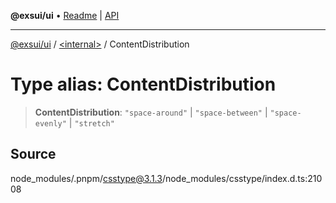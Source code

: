 **@exsui/ui** • [Readme](../../README.md) \| [API](../../globals.md)

***

[@exsui/ui](../../README.md) / [\<internal\>](../README.md) / ContentDistribution

# Type alias: ContentDistribution

> **ContentDistribution**: `"space-around"` \| `"space-between"` \| `"space-evenly"` \| `"stretch"`

## Source

node\_modules/.pnpm/csstype@3.1.3/node\_modules/csstype/index.d.ts:21008
